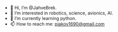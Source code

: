 - 👋 Hi, I’m @JahveBrek.
- 👀 I’m interested in robotics, science, avionics, AI.
- 🌱 I’m currently learning python.
- 📫 How to reach me: pjakov1690@gmail.com

<!---
JahveBrek/JahveBrek is a ✨ special ✨ repository because its `README.md` (this file) appears on your GitHub profile.
You can click the Preview link to take a look at your changes.
--->
